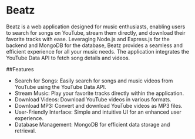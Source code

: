# Beatz

Beatz is a web application designed for music enthusiasts, enabling users to search for songs on YouTube, stream them directly, and download their favorite tracks with ease. Leveraging Node.js and Express.js for the backend and MongoDB for the database, Beatz provides a seamless and efficient experience for all your music needs. The application integrates the YouTube Data API to fetch song details and videos.

##Features
- Search for Songs: Easily search for songs and music videos from YouTube using the YouTube Data API.
- Stream Music: Play your favorite tracks directly within the application.
- Download Videos: Download YouTube videos in various formats.
- Download MP3: Convert and download YouTube videos as MP3 files.
- User-Friendly Interface: Simple and intuitive UI for an enhanced user experience.
- Database Management: MongoDB for efficient data storage and retrieval.
